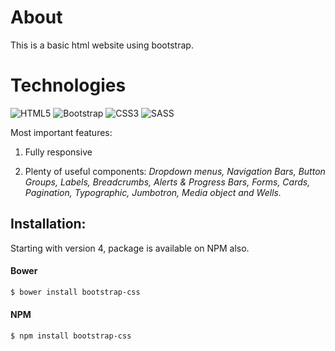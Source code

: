 # About
This is a basic html website using bootstrap.

# Technologies 

![HTML5](https://img.shields.io/badge/-HTML5-E34F26?style=flat-square&logo=html5&logoColor=white)
![Bootstrap](https://img.shields.io/badge/-Bootstrap-563D7C?style=flat-square&logo=bootstrap)
![CSS3](https://img.shields.io/badge/-CSS3-1572B6?style=flat-square&logo=css3)
![SASS](https://img.shields.io/badge/-SASS-1572B6?style=flat-square&logo=sass)

 Most important features:

1. Fully responsive

2. Plenty of useful components: 
*Dropdown menus,*
*Navigation Bars,*
*Button Groups,*
*Labels,*
*Breadcrumbs,*
*Alerts & Progress Bars,*
*Forms,*
*Cards,*
*Pagination,*
*Typographic,*
*Jumbotron,*
*Media object and Wells.*



## Installation:
Starting with version 4, package is available on NPM also.

#### Bower

```bash
$ bower install bootstrap-css
```

#### NPM 

```bash
$ npm install bootstrap-css
```


